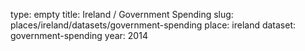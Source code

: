 type: empty
title: Ireland / Government Spending
slug: places/ireland/datasets/government-spending
place: ireland
dataset: government-spending
year: 2014
